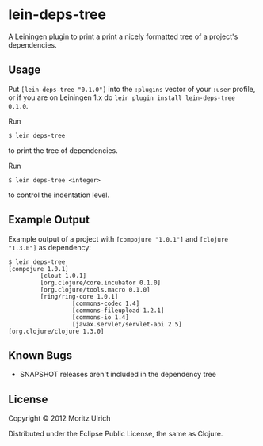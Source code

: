 # lein-deps-tree

A Leiningen plugin to print a print a nicely formatted tree of a project's dependencies.

## Usage

Put `[lein-deps-tree "0.1.0"]` into the `:plugins` vector of your `:user` profile, or if you are on Leiningen 1.x do `lein plugin install lein-deps-tree 0.1.0`.

Run

    $ lein deps-tree

to print the tree of dependencies.

Run

    $ lein deps-tree <integer>

to control the indentation level.

## Example Output

Example output of a project with `[compojure "1.0.1"]` and `[clojure "1.3.0"]` as dependency:

    $ lein deps-tree
    [compojure 1.0.1]
             [clout 1.0.1]
             [org.clojure/core.incubator 0.1.0]
             [org.clojure/tools.macro 0.1.0]
             [ring/ring-core 1.0.1]
                      [commons-codec 1.4]
                      [commons-fileupload 1.2.1]
                      [commons-io 1.4]
                      [javax.servlet/servlet-api 2.5]
    [org.clojure/clojure 1.3.0]

## Known Bugs

- SNAPSHOT releases aren't included in the dependency tree

## License

Copyright © 2012 Moritz Ulrich

Distributed under the Eclipse Public License, the same as Clojure.
